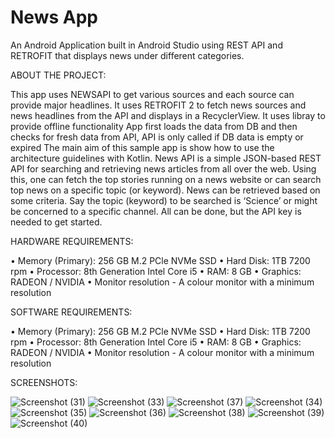 # News App
An Android Application built in Android Studio using REST API and RETROFIT that displays news under different categories.

ABOUT THE PROJECT:

This app uses NEWSAPI to get various sources and each source can provide major headlines. It
uses RETROFIT 2 to fetch news sources and news headlines from the API and displays in a RecyclerView.
It uses libray to provide offline functionality App first loads the data from DB and then checks for fresh
data from API, API is only called if DB data is empty or expired The main aim of this sample app is show
how to use the architecture guidelines with Kotlin.
News API is a simple JSON-based REST API for searching and retrieving news articles from all over the
web. Using this, one can fetch the top stories running on a news website or can search top news on a
specific topic (or keyword).
News can be retrieved based on some criteria. Say the topic (keyword) to be searched is ‘Science’ or
might be concerned to a specific channel. All can be done, but the API key is needed to get started.

HARDWARE REQUIREMENTS:

• Memory (Primary): 256 GB M.2 PCle NVMe SSD
• Hard Disk: 1TB 7200 rpm
• Processor: 8th Generation Intel Core i5
• RAM: 8 GB
• Graphics: RADEON / NVIDIA
• Monitor resolution - A colour monitor with a minimum resolution

SOFTWARE REQUIREMENTS:

• Memory (Primary): 256 GB M.2 PCle NVMe SSD
• Hard Disk: 1TB 7200 rpm
• Processor: 8th Generation Intel Core i5
• RAM: 8 GB
• Graphics: RADEON / NVIDIA
• Monitor resolution - A colour monitor with a minimum resolution

SCREENSHOTS:

![Screenshot (31)](https://user-images.githubusercontent.com/106019699/195853277-ed3a5e31-d711-4e52-84ec-a83a093c780d.png)
![Screenshot (33)](https://user-images.githubusercontent.com/106019699/195853288-e799d211-f785-41ca-8938-3df4f9d481f1.png)
![Screenshot (37)](https://user-images.githubusercontent.com/106019699/195853340-0ed21a2e-aa87-406d-a774-cc3c110307d9.png)
![Screenshot (34)](https://user-images.githubusercontent.com/106019699/195853305-eae30df4-eb6f-4032-a320-e417ff7b66d2.png)
![Screenshot (35)](https://user-images.githubusercontent.com/106019699/195853312-80767723-d07d-479b-bf2b-f800b4432f87.png)
![Screenshot (36)](https://user-images.githubusercontent.com/106019699/195853323-835b0c28-30f2-4bf5-b1f4-144b4c5afcdf.png)
![Screenshot (38)](https://user-images.githubusercontent.com/106019699/195853353-4374b5b1-b2ab-4e1a-8a59-2a1a2c60ff42.png)
![Screenshot (39)](https://user-images.githubusercontent.com/106019699/195853369-cd26051f-07cb-48a2-8b3f-a7a9ddb42770.png)
![Screenshot (40)](https://user-images.githubusercontent.com/106019699/195853381-f2ca6372-46ab-4c6f-ac8d-fa925ebf694e.png)


